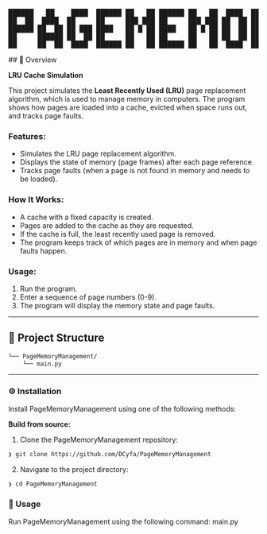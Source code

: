 <div align="center">
<pre>
██████   ██    ████  ██████ ██   ██ ██████ ██   ██  ████  ██████ ██  ██ ██   ██   ██   ██   ██   ██    ████  ██████ ██   ██ ██████ ██   ██ ██████ 
██  ██  ████  ██     ██     ███ ███ ██     ███ ███ ██  ██ ██  ██  ████  ███ ███  ████  ███  ██  ████  ██     ██     ███ ███ ██     ███  ██   ██   
██████ ██  ██ ██ ███ ████   ██ █ ██ ████   ██ █ ██ ██  ██ ██████   ██   ██ █ ██ ██  ██ ██ █ ██ ██  ██ ██ ███ ████   ██ █ ██ ████   ██ █ ██   ██   
██     ██████ ██  ██ ██     ██   ██ ██     ██   ██ ██  ██ ██ ██    ██   ██   ██ ██████ ██  ███ ██████ ██  ██ ██     ██   ██ ██     ██  ███   ██   
██     ██  ██  ████  ██████ ██   ██ ██████ ██   ██  ████  ██  ██   ██   ██   ██ ██  ██ ██   ██ ██  ██  ████  ██████ ██   ██ ██████ ██   ██   ██   
</pre>
</div>
## 📍 Overview

**LRU Cache Simulation**

This project simulates the **Least Recently Used (LRU)** page replacement algorithm, which is used to manage memory in computers. The program shows how pages are loaded into a cache, evicted when space runs out, and tracks page faults.

### Features:
- Simulates the LRU page replacement algorithm.
- Displays the state of memory (page frames) after each page reference.
- Tracks page faults (when a page is not found in memory and needs to be loaded).

### How It Works:
- A cache with a fixed capacity is created.
- Pages are added to the cache as they are requested.
- If the cache is full, the least recently used page is removed.
- The program keeps track of which pages are in memory and when page faults happen.

### Usage:
1. Run the program.
2. Enter a sequence of page numbers (0-9).
3. The program will display the memory state and page faults.

---

## 📁 Project Structure

```sh
└── PageMemoryManagement/
    └── main.py
```
---

### ⚙️ Installation

Install PageMemoryManagement using one of the following methods:

**Build from source:**

1. Clone the PageMemoryManagement repository:
```sh
❯ git clone https://github.com/DCyfa/PageMemoryManagement
```

2. Navigate to the project directory:
```sh
❯ cd PageMemoryManagement
```

### 🤖 Usage
Run PageMemoryManagement using the following command:
main.py


